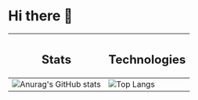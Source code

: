 # Hi there 👋

|<h2>Stats</h2>|<h2>Technologies</h2>|
|-|--------|
|![Anurag's GitHub stats](https://github-readme-stats.vercel.app/api?username=ielkina)|![Top Langs](https://github-readme-stats.vercel.app/api/top-langs/?username=ielkina&layout=compact)|

<!--
**ielkina/ielkina** is a ✨ _special_ ✨ repository because its `README.md` (this file) appears on your GitHub profile.

Here are some ideas to get you started:

- 🔭 I’m currently working on ...
- 🌱 I’m currently learning ...
- 👯 I’m looking to collaborate on ...
- 🤔 I’m looking for help with ...
- 💬 Ask me about ...
- 📫 How to reach me: ...
- 😄 Pronouns: ...
- ⚡ Fun fact: ...
-->
